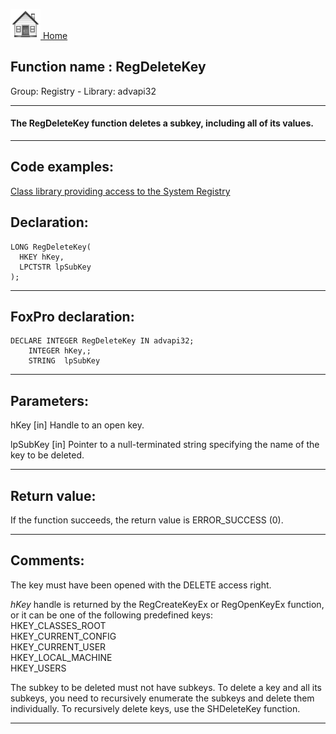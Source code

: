 [<img src="../../images/home.png"> Home ](https://github.com/VFPX/Win32API)  

## Function name : RegDeleteKey
Group: Registry - Library: advapi32    
***  


#### The RegDeleteKey function deletes a subkey, including all of its values.
***  


## Code examples:
[Class library providing access to the System Registry](../../samples/sample_472.md)  

## Declaration:
```foxpro  
LONG RegDeleteKey(
  HKEY hKey,
  LPCTSTR lpSubKey
);  
```  
***  


## FoxPro declaration:
```foxpro  
DECLARE INTEGER RegDeleteKey IN advapi32;
	INTEGER hKey,;
	STRING  lpSubKey  
```  
***  


## Parameters:
hKey 
[in] Handle to an open key.

lpSubKey 
[in] Pointer to a null-terminated string specifying the name of the key to be deleted.  
***  


## Return value:
If the function succeeds, the return value is ERROR_SUCCESS (0).  
***  


## Comments:
The key must have been opened with the DELETE access right.  
  
<Em>hKey</Em> handle is returned by the RegCreateKeyEx or RegOpenKeyEx function, or it can be one of the following predefined keys:  
HKEY_CLASSES_ROOT  
HKEY_CURRENT_CONFIG  
HKEY_CURRENT_USER  
HKEY_LOCAL_MACHINE  
HKEY_USERS  
  
The subkey to be deleted must not have subkeys. To delete a key and all its subkeys, you need to recursively enumerate the subkeys and delete them individually. To recursively delete keys, use the SHDeleteKey function.  
  
***  

